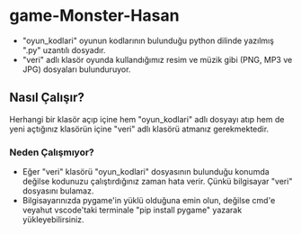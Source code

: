 # game-Monster-Hasan
* "oyun_kodlari" oyunun kodlarının bulunduğu python dilinde yazılmış ".py" uzantılı dosyadır.
* "veri" adlı klasör oyunda kullandığımız resim ve müzik gibi (PNG, MP3 ve JPG) dosyaları bulunduruyor.
## Nasıl Çalışır?
Herhangi bir klasör açıp içine hem "oyun_kodlari" adlı dosyayı atıp hem de yeni açtığınız klasörün içine "veri" adlı klasörü atmanız gerekmektedir.
### Neden Çalışmıyor?
* Eğer "veri" klasörü "oyun_kodlari" dosyasının bulunduğu konumda değilse kodunuzu çalıştırdığınız zaman hata verir. Çünkü bilgisayar "veri" dosyasını bulamaz.
* Bilgisayarınızda pygame'in yüklü olduğuna emin olun, değilse cmd'e veyahut vscode'taki terminale "pip install pygame" yazarak yükleyebilirsiniz.
